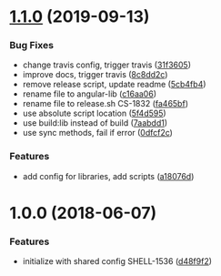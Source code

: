 # [1.1.0](https://github.com/LabShare/semantic-release-config/compare/v1.0.0...v1.1.0) (2019-09-13)


### Bug Fixes

* change travis config, trigger travis ([31f3605](https://github.com/LabShare/semantic-release-config/commit/31f3605))
* improve docs, trigger travis ([8c8dd2c](https://github.com/LabShare/semantic-release-config/commit/8c8dd2c))
* remove release script, update readme ([5cb4fb4](https://github.com/LabShare/semantic-release-config/commit/5cb4fb4))
* rename file to angular-lib ([c16aa06](https://github.com/LabShare/semantic-release-config/commit/c16aa06))
* rename file to release.sh CS-1832 ([fa465bf](https://github.com/LabShare/semantic-release-config/commit/fa465bf))
* use absolute script location ([5f4d595](https://github.com/LabShare/semantic-release-config/commit/5f4d595))
* use build:lib instead of build ([7aabdd1](https://github.com/LabShare/semantic-release-config/commit/7aabdd1))
* use sync methods, fail if error ([0dfcf2c](https://github.com/LabShare/semantic-release-config/commit/0dfcf2c))


### Features

* add config for libraries, add scripts ([a18076d](https://github.com/LabShare/semantic-release-config/commit/a18076d))

# 1.0.0 (2018-06-07)


### Features

* initialize with shared config SHELL-1536 ([d48f9f2](https://github.com/LabShare/semantic-release-config/commit/d48f9f2))
